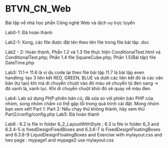 # BTVN_CN_Web
Bài tập về nhà học phần Công nghệ Web và dịch vụ trực tuyến

Lab0-1: Đã hoàn thành

Lab2-1: Xong, các file được đặt tên theo tên file trong file bài tập .doc

Lab2 - 2: Hoàn thành, Phần 1.2 và 1.3 file thực hiện ConditionalTest.html và ConditionalTest.php; 
                      Phần 1.4 file SquareCube.php; 
                      Phần 1.5(Bài tập) file DateTime.php


Lab3: 11.1-> 11.6 là ví dụ code lại theo file bài tập
11.7 là bài tập even handling: tạo 3 liên kết RED, GREEN, BLUE và dưới các liên kết đó là các văn bản (tự tạo) khi mà di chuyển chuột vào đó màu sẽ chuyển từ đen sang -> đỏ xanh lá, xanh lục. Khi di chuyển chuột khỏi đó sẽ quay về màu đen.

Lab4: Lab sử dụng PHP phiên bản cũ, đã sửa so với phiên bản PHP của nhóm, song nhóm chấm có thể gặp lỗi trong quá trình cài đặt. Mong nhóm bạn xem xét!
    Part 1: 
    Part 2: Nếu chạy thử không thành, hãy xem thử Part2/config/config.php
Lab5: Đã hoàn thành

Lab6 : 6.2 is file in folder 6_2_LayoutWithStyle ;    6.3 is file in folder 6_3 and 6.3.4-5 is fixedDesignFixedBoxes and 6.3.6-7 is FixedDesignFloatingBoxes and 6.3.8-9 LiquidDesignFloatingBoxes and Exercise with mylayout.css and two page : mypage1 and mypage2 use mylayout.css
